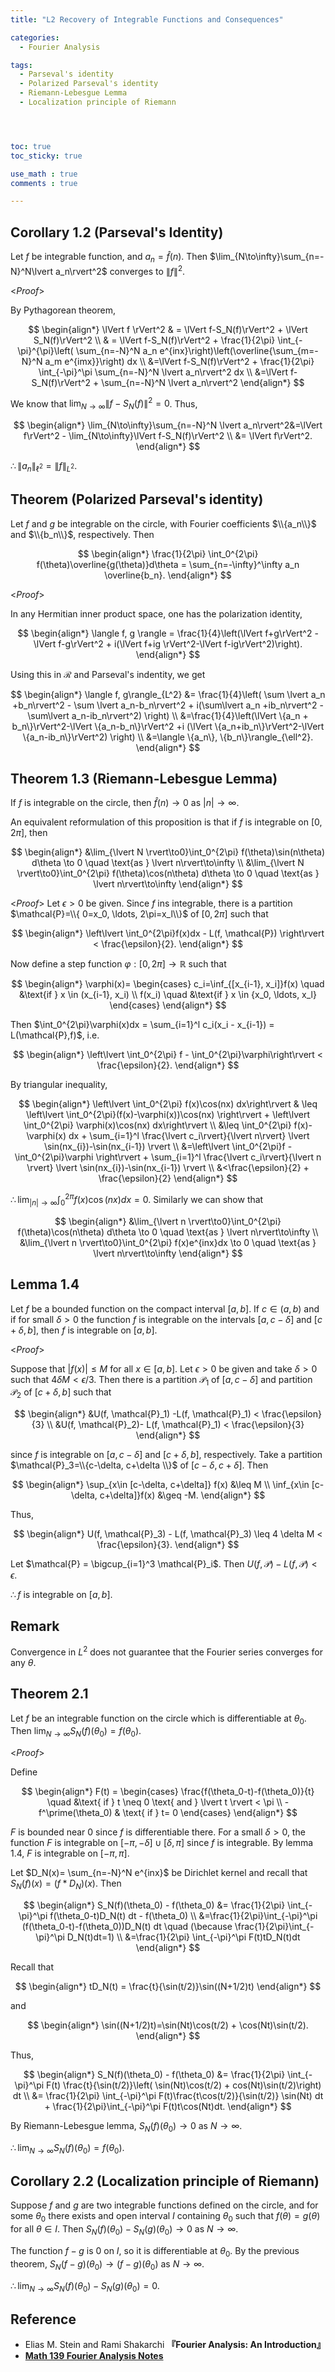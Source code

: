 ```yaml
---
title: "L2 Recovery of Integrable Functions and Consequences"

categories:
  - Fourier Analysis

tags:
  - Parseval's identity
  - Polarized Parseval's identity
  - Riemann-Lebesgue Lemma
  - Localization principle of Riemann




toc: true
toc_sticky: true

use_math : true
comments : true

---
```


## Corollary 1.2 (Parseval's Identity)
Let $f$ be integrable function, and $a_n= \hat{f}(n)$. Then $\lim_{N\to\infty}\sum_{n=-N}^N\lvert a_n\rvert^2$ converges to $\lVert f \rVert^2$.

<*Proof*>

By Pythagorean theorem, 

$$
\begin{align*}
\lVert f \rVert^2 & = \lVert f-S_N(f)\rVert^2 + \lVert S_N(f)\rVert^2 \\
 & = \lVert f-S_N(f)\rVert^2 + \frac{1}{2\pi} \int_{-\pi}^{\pi}\left( \sum_{n=-N}^N a_n e^{inx}\right)\left(\overline{\sum_{m=-N}^N a_m e^{imx}}\right) dx \\
 &=\lVert f-S_N(f)\rVert^2 + \frac{1}{2\pi} \int_{-\pi}^\pi \sum_{n=-N}^N \lvert a_n\rvert^2 dx \\
 &=\lVert f-S_N(f)\rVert^2 + \sum_{n=-N}^N \lvert a_n\rvert^2
\end{align*}
$$ 

We know that $\lim_{N\to\infty}\lVert f-S_N(f)\rVert^2=0$.  Thus,

$$
\begin{align*}
\lim_{N\to\infty}\sum_{n=-N}^N \lvert a_n\rvert^2&=\lVert f\rVert^2 - \lim_{N\to\infty}\lVert f-S_N(f)\rVert^2 \\
&= \lVert f\rVert^2.
\end{align*}
$$

$\therefore \lVert a_n\rVert_{\ell^2}= \lVert f\rVert_{L^2}$.

$$\tag*{$\square$}$$

## Theorem (Polarized Parseval's identity)
Let $f$ and $g$ be integrable on the circle, with Fourier coefficients $\\{a_n\\}$ and $\\{b_n\\}$, respectively. Then 

$$
\begin{align*}
\frac{1}{2\pi} \int_0^{2\pi} f(\theta)\overline{g(\theta)}d\theta = \sum_{n=-\infty}^\infty a_n \overline{b_n}.
\end{align*}
$$

<*Proof*>

In any Hermitian inner product space, one has the polarization identity, 

$$
\begin{align*}
\langle f, g \rangle = \frac{1}{4}\left(\lVert f+g\rVert^2 - \lVert f-g\rVert^2 + i(\lVert f+ig \rVert^2-\lVert f-ig\rVert^2)\right).
\end{align*}
$$

Using this in $\mathcal{R}$ and Parseval's indentity, we get 

$$
\begin{align*}
\langle f, g\rangle_{L^2} &= \frac{1}{4}\left( \sum \lvert a_n +b_n\rvert^2 - \sum \lvert a_n-b_n\rvert^2 + i(\sum\lvert a_n +ib_n\rvert^2 -\sum\lvert a_n-ib_n\rvert^2) \right) \\
&=\frac{1}{4}\left(\lVert \{a_n + b_n\}\rVert^2-\lVert \{a_n-b_n\}\rVert^2 +i (\lVert \{a_n+ib_n\}\rVert^2-\lVert \{a_n-ib_n\}\rVert^2) \right) \\
&=\langle \{a_n\}, \{b_n\}\rangle_{\ell^2}.
\end{align*}
$$

$$\tag*{$\square$}$$

## Theorem 1.3 (Riemann-Lebesgue Lemma)
If $f$ is integrable on the circle, then $\hat{f}(n) \to 0$ as $\lvert n\rvert\to\infty$. 

An equivalent reformulation of this proposition is that if $f$ is integrable on $[0,2\pi]$, then

$$
\begin{align*}
&\lim_{\lvert N \rvert\to0}\int_0^{2\pi} f(\theta)\sin(n\theta) d\theta \to 0 \quad \text{as } \lvert n\rvert\to\infty \\
&\lim_{\lvert N \rvert\to0}\int_0^{2\pi} f(\theta)\cos(n\theta) d\theta \to 0 \quad \text{as } \lvert n\rvert\to\infty 
\end{align*}
$$

<*Proof*>
Let $\epsilon >0$ be given. Since $f$ ins integrable, there is a partition $\mathcal{P}=\\{ 0=x_0, \ldots, 2\pi=x_l\\}$ of $[0,2\pi]$ such that 

$$
\begin{align*}
\left\lvert \int_0^{2\pi}f(x)dx - L(f, \mathcal{P}) \right\rvert < \frac{\epsilon}{2}.
\end{align*}
$$

Now define a step function $\varphi: [0,2\pi]\to\mathbb{R}$ such that 

$$
\begin{align*}
\varphi(x)=
\begin{cases}
c_i=\inf_{[x_{i-1}, x_i]}f(x) \quad &\text{if } x \in (x_{i-1}, x_i) \\
f(x_i) \quad  &\text{if } x \in {x_0, \ldots, x_l}
\end{cases}
\end{align*}
$$

Then $\int_0^{2\pi}\varphi(x)dx = \sum_{i=1}^l c_i(x_i - x_{i-1}) = L(\mathcal{P},f)$, i.e. 

$$
\begin{align*}
\left\lvert \int_0^{2\pi} f - \int_0^{2\pi}\varphi\right\rvert < \frac{\epsilon}{2}.
\end{align*}
$$

By triangular inequality, 

$$
\begin{align*}
\left\lvert \int_0^{2\pi} f(x)\cos(nx) dx\right\rvert & \leq \left\lvert \int_0^{2\pi}(f(x)-\varphi(x))\cos(nx) \right\rvert + \left\lvert \int_0^{2\pi} \varphi(x)\cos(nx) dx\right\rvert \\
&\leq \int_0^{2\pi} f(x)-\varphi(x) dx + \sum_{i=1}^l \frac{\lvert c_i\rvert}{\lvert n\rvert} \lvert \sin(nx_{i})-\sin(nx_{i-1}) \rvert \\
&=\left\lvert \int_0^{2\pi}f - \int_0^{2\pi}\varphi \right\rvert + \sum_{i=1}^l \frac{\lvert c_i\rvert}{\lvert n \rvert} \lvert \sin(nx_{i})-\sin(nx_{i-1}) \rvert \\
&<\frac{\epsilon}{2} + \frac{\epsilon}{2}
\end{align*}
$$

$\therefore \lim_{\lvert n \rvert \to \infty} \int_0^{2\pi}f(x)\cos(nx)dx=0$. Similarly we can show that 

$$
\begin{align*}
&\lim_{\lvert n \rvert\to0}\int_0^{2\pi} f(\theta)\cos(n\theta) d\theta \to 0 \quad \text{as } \lvert n\rvert\to\infty \\
&\lim_{\lvert n \rvert\to0}\int_0^{2\pi} f(x)e^{inx}dx \to 0 \quad \text{as } \lvert n\rvert\to\infty
\end{align*}
$$

$$\tag*{$\square$}$$

## Lemma 1.4
Let $f$ be a bounded function on the compact interval $[a,b]$. If $c\in (a,b)$ and if for small $\delta>0$ the function $f$ is integrable on the intervals $[a,c-\delta]$ and $[c+\delta, b]$, then $f$ is integrable on $[a,b]$.

<*Proof*>

Suppose that $\lvert f(x) \rvert \leq M$ for all $x\in [a,b]$. Let $\epsilon>0$ be given and take $\delta>0$ such that $4\delta M < \epsilon/3$.  Then there is a partition $\mathcal{P}_1$ of $[a,c-\delta]$ and partition $\mathcal{P}_2$ of $[c+\delta, b]$ such that 

$$
\begin{align*}
&U(f, \mathcal{P}_1) -L(f, \mathcal{P}_1) < \frac{\epsilon}{3} \\
&U(f, \mathcal{P}_2)- L(f, \mathcal{P}_1) < \frac{\epsilon}{3}
\end{align*}
$$

since $f$ is integrable on $[a, c-\delta]$ and $[c+\delta, b]$, respectively. Take a partition $\mathcal{P}_3=\\{c-\delta, c+\delta \\}$ of $[c-\delta, c+\delta]$. Then 

$$
\begin{align*}
\sup_{x\in [c-\delta, c+\delta]} f(x) &\leq M \\
\inf_{x\in [c-\delta, c+\delta]}f(x) &\geq -M.
\end{align*}
$$

Thus, 

$$
\begin{align*}
U(f, \mathcal{P}_3) - L(f, \mathcal{P}_3) \leq 4 \delta M < \frac{\epsilon}{3}.
\end{align*}
$$

 Let $\mathcal{P} = \bigcup_{i=1}^3  \mathcal{P}_i$. Then $U(f, \mathcal{P})- L(f,\mathcal{P}) < \epsilon$.

$\therefore f$ is integrable on $[a,b]$.

$$\tag*{$\square$}$$


## Remark 
Convergence in $L^2$ does not guarantee that the Fourier series converges for any $\theta$.

## Theorem 2.1 
Let $f$ be an integrable function on the circle which is differentiable at $\theta_0$. Then $\lim_{N\to\infty}S_N(f)(\theta_0) = f(\theta_0)$.

<*Proof*>

Define 

$$
\begin{align*}
F(t) = \begin{cases}
\frac{f(\theta_0-t)-f(\theta_0)}{t} \quad &\text{ if } t
\neq 0 \text{ and } \lvert t \rvert < \pi \\
-f^\prime(\theta_0) & \text{ if }  t= 0 
\end{cases}
\end{align*}
$$

$F$ is bounded near $0$ since $f$ is differentiable there. For a small $\delta >0$, the function $F$ is integrable on $[-\pi, -\delta] \cup [\delta, \pi]$ since $f$ is integrable. By lemma 1.4, $F$ is integrable on $[-\pi, \pi]$. 

Let $D_N(x)= \sum_{n=-N}^N e^{inx}$ be Dirichlet kernel and recall that $S_N(f)(x) = (f*D_N)(x)$. Then

$$
\begin{align*}
S_N(f)(\theta_0) - f(\theta_0) &= \frac{1}{2\pi} \int_{-\pi}^\pi f(\theta_0-t)D_N(t) dt - f(\theta_0) \\
&=\frac{1}{2\pi}\int_{-\pi}^\pi (f(\theta_0-t)-f(\theta_0))D_N(t) dt \quad (\because \frac{1}{2\pi}\int_{-\pi}^\pi D_N(t)dt=1) \\
&=\frac{1}{2\pi} \int_{-\pi}^\pi F(t)tD_N(t)dt
\end{align*}
$$

Recall that 

$$
\begin{align*}
tD_N(t) = \frac{t}{\sin(t/2)}\sin((N+1/2)t) 
\end{align*}
$$

and 

$$
\begin{align*}
\sin((N+1/2)t)=\sin(Nt)\cos(t/2) + \cos(Nt)\sin(t/2).
\end{align*}
$$

Thus,

$$
\begin{align*}
S_N(f)(\theta_0) - f(\theta_0) &= \frac{1}{2\pi} \int_{-\pi}^\pi F(t) \frac{t}{\sin(t/2)}\left( \sin(Nt)\cos(t/2) + cos(Nt)\sin(t/2)\right) dt \\
&= \frac{1}{2\pi} \int_{-\pi}^\pi F(t)\frac{t\cos(t/2)}{\sin(t/2)} \sin(Nt) dt + \frac{1}{2\pi}\int_{-\pi}^\pi F(t)t\cos(Nt)dt.
\end{align*}
$$

By Riemann-Lebesgue lemma, $S_N(f)(\theta_0) \to 0$ as $N\to \infty$.

$\therefore \lim_{N\to\infty}S_N(f)(\theta_0)=f(\theta_0)$.

$$\tag*{$\square$}$$

## Corollary 2.2 (Localization principle of Riemann)	
Suppose $f$ and $g$ are two integrable functions defined on the circle, and for some $\theta_0$ there exists and open interval $I$ containing $\theta_0$ such that $f(\theta)=g(\theta)$ for all $\theta\in I$. Then $S_N(f)(\theta_0)- S_N(g)(\theta_0) \to 0$ as $N\to \infty$.

The function $f-g$ is 0 on $I$, so it is differentiable at $\theta_0$. By the previous theorem, $S_N(f-g)(\theta_0)\to (f-g)(\theta_0)$ as $N\to\infty$. 


$\therefore \lim_{N\to\infty}S_N(f)(\theta_0) - S_N(g)(\theta_0) =0$.

$$\tag*{$\square$}$$

## Reference
- Elias M. Stein and  Rami Shakarchi **『**Fourier Analysis: An Introduction**』**
- **[Math 139 Fourier Analysis Notes](https://drive.google.com/file/d/1f1pp1QkF0BqqLELBrKyk69X0ofd3SjdR/view?usp=sharing)**
